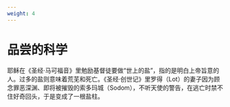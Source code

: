 ```yaml
---
weight: 4
---
```


# 品尝的科学

耶稣在《圣经·马可福音》里勉励基督徒要做“世上的盐”，指的是明白上帝旨意的人。过多的盐则意味着荒芜和死亡。《圣经·创世记》里罗得（Lot）的妻子因为顾念罪恶深渊、即将被摧毁的索多玛城（Sodom），不听天使的警告，在逃亡时禁不住好奇回头，于是变成了一根盐柱。
